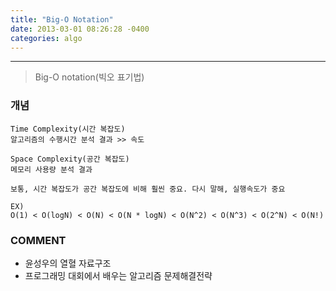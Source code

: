 ```yaml
---
title: "Big-O Notation"
date: 2013-03-01 08:26:28 -0400
categories: algo
---
```

---

> Big-O notation(빅오 표기법)

### 개념
```
Time Complexity(시간 복잡도)
알고리즘의 수행시간 분석 결과 >> 속도

Space Complexity(공간 복잡도)
메모리 사용량 분석 결과

보통, 시간 복잡도가 공간 복잡도에 비해 훨씬 중요. 다시 말해, 실행속도가 중요

EX)
O(1) < O(logN) < O(N) < O(N * logN) < O(N^2) < O(N^3) < O(2^N) < O(N!)
```

### COMMENT
* 윤성우의 열혈 자료구조
* 프로그래밍 대회에서 배우는 알고리즘 문제해결전략

